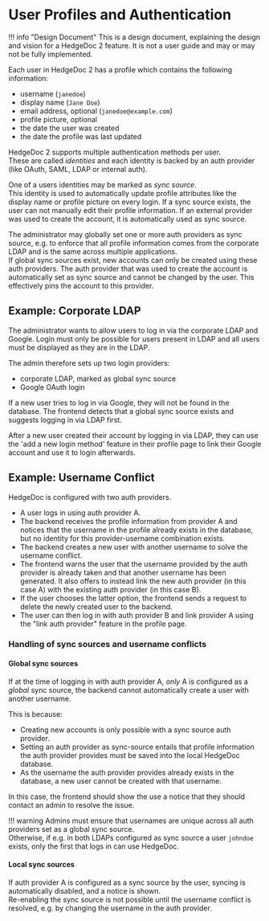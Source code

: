 # User Profiles and Authentication

!!! info "Design Document"
    This is a design document, explaining the design and vision for a HedgeDoc 2
    feature. It is not a user guide and may or may not be fully implemented.

Each user in HedgeDoc 2 has a profile
which contains the following information:

- username (`janedoe`)
- display name (`Jane Doe`)
- email address, optional (`janedoe@example.com`)
- profile picture, optional
- the date the user was created
- the date the profile was last updated 

HedgeDoc 2 supports multiple authentication methods per user.  
These are called *identities* and each identity is backed by an
auth provider (like OAuth, SAML, LDAP or internal auth).

One of a users identities may be marked as *sync source*.  
This identity is used to automatically update profile attributes like the
display name or profile picture on every login. If a sync source exists, the
user can not manually edit their profile information.
If an external provider was used to create the account,
it is automatically used as sync source. 

The administrator may globally set one or more auth providers as sync source,
e.g. to enforce that all profile information comes from the corporate
LDAP and is the same across multiple applications.  
If global sync sources exist, new accounts can only be created using
these auth providers. The auth provider that was used to create the account
is automatically set as sync source and cannot be changed by the user.
This effectively pins the account to this provider.

## Example: Corporate LDAP

The administrator wants to allow users to log in via the corporate LDAP
and Google. Login must only be possible for users present in LDAP and 
all users must be displayed as they are in the LDAP.

The admin therefore sets up two login providers:

- corporate LDAP, marked as global sync source
- Google OAuth login

If a new user tries to log in via Google, they will not be found in the
database. The frontend detects that a global sync source exists and
suggests logging in via LDAP first.

After a new user created their account by logging in via LDAP, they can use
the 'add a new login method' feature in their profile page to link their
Google account and use it to login afterwards.

## Example: Username Conflict

HedgeDoc is configured with two auth providers.

- A user logs in using auth provider A.
- The backend receives the profile information from provider A and notices that the username in the profile
  already exists in the database, but no identity for this provider-username combination exists.
- The backend creates a new user with another username to solve the username conflict.
- The frontend warns the user that the username provided by the auth provider is already taken and that another
  username has been generated. It also offers to instead link the new auth provider (in this case A) with the
  existing auth provider (in this case B). 
- If the user chooses the latter option, the frontend sends a request to delete the newly created user to the backend.
- The user can then log in with auth provider B and link provider A using the "link auth provider" feature in 
  the profile page. 
  
### Handling of sync sources and username conflicts

#### Global sync sources

If at the time of logging in with auth provider A, *only* A is configured as a *global* sync source,
the backend cannot automatically create a user with another username.

This is because:

- Creating new accounts is only possible with a sync source auth provider.
- Setting an auth provider as sync-source entails that profile information the auth provider provides must be
  saved into the local HedgeDoc database.
- As the username the auth provider provides already exists in the database, a new user cannot be created with 
  that username.
  
In this case, the frontend should show the use a notice that they should contact an admin to resolve the issue.

!!! warning
    Admins must ensure that usernames are unique across all auth providers set as a global sync source.  
    Otherwise, if e.g. in both LDAPs configured as sync source a user `johndoe` exists,
    only the first that logs in can use HedgeDoc.

#### Local sync sources
If auth provider A is configured as a sync source by the user, syncing is automatically disabled, and a notice is shown.  
Re-enabling the sync source is not possible until the username conflict is resolved, e.g. by changing the username
in the auth provider.
